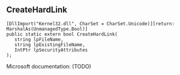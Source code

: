 ## CreateHardLink

```
[DllImport("Kernel32.dll", CharSet = CharSet.Unicode)][return: MarshalAs(UnmanagedType.Bool)]
public static extern bool CreateHardLink(
   string lpFileName,
   string lpExistingFileName,
   IntPtr lpSecurityAttributes
);
```

Microsoft documentation: (TODO)
